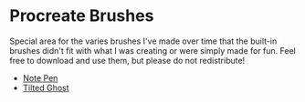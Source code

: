 # Procreate Brushes
Special area for the varies brushes I've made over time that the built-in brushes didn't fit with what I was creating or were simply made for fun. Feel free to download and use them, but please do not redistribute!

* [Note Pen](brushes/note_pen.brush)
* [Tilted Ghost](brushes/tilted_ghost.brush)